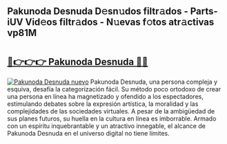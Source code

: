 ## Pakunoda Desnuda D𝚎sn𝚞dos filtr𝚊dos - Parts-iUV Vid𝚎os filtr𝚊dos - N𝚞evas f𝚘tos atr𝚊ctivas vp81M

# <h2><a href="http://mb3lbe.tromn.icu/?c=Pakunoda+Desnuda">🔗👉👉👉 Pakunoda Desnuda 🔗🔗</a></h2>

[![Pakunoda Desnuda nuevo](https://i.imgur.com/pEAQMta.gif)](http://mb3lbe.tromn.icu/?c=Pakunoda+Desnuda)
Pakunoda Desnuda, una persona compleja y esquiva, desafía la categorización fácil. Su método poco ortodoxo de crear una persona en línea ha magnetizado y ofendido a los espectadores, estimulando debates sobre la expresión artística, la moralidad y las complejidades de las sociedades virtuales. A pesar de la ambigüedad de sus planes futuros, su huella en la cultura en línea es imborrable. Armado con un espíritu inquebrantable y un atractivo innegable, el alcance de Pakunoda Desnuda en el universo digital no tiene límites.
